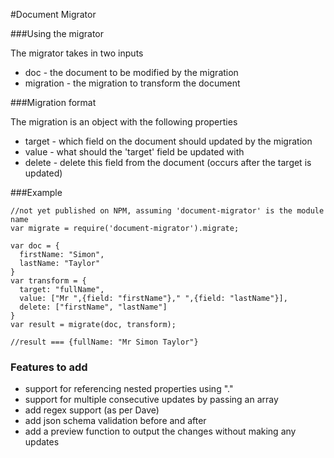 #Document Migrator

###Using the migrator

The migrator takes in two inputs

* doc - the document to be modified by the migration
* migration - the migration to transform the document

###Migration format

The migration is an object with the following properties

* target - which field on the document should updated by the migration
* value - what should the 'target' field be updated with
* delete - delete this field from the document (occurs after the target is updated)

###Example

```
//not yet published on NPM, assuming 'document-migrator' is the module name
var migrate = require('document-migrator').migrate;

var doc = {
  firstName: "Simon",
  lastName: "Taylor"
}
var transform = {
  target: "fullName",
  value: ["Mr ",{field: "firstName"}," ",{field: "lastName"}],
  delete: ["firstName", "lastName"]
}
var result = migrate(doc, transform);

//result === {fullName: "Mr Simon Taylor"}
```

### Features to add

* support for referencing nested properties using "."
* support for multiple consecutive updates by passing an array
* add regex support (as per Dave)
* add json schema validation before and after
* add a preview function to output the changes without making any updates
